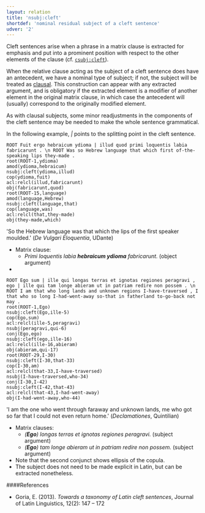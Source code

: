 ```yaml
---
layout: relation
title: 'nsubj:cleft'
shortdef: 'nominal residual subject of a cleft sentence'
udver: '2'
---
```


Cleft sentences arise when a phrase in a matrix clause is extracted for emphasis and put into a prominent position with respect to the other elements of the clause (cf. [`csubj:cleft`](la-dep/csubj-cleft)).

When the relative clause acting as the subject of a cleft sentence does have an antecedent, we have a nominal type of subject; if not, the subject will be treated as [clausal](la-dep/csubj-cleft). This construction can appear with any extracted argument, and is obligatory if the extracted element is a modifier of another element in the original matrix clause, in which case the antecedent will (usually) correspond to the originally modified element.

As with clausal subjects, some minor readjustments in the components of the cleft sentence may be needed to make the whole sentence grammatical.

In the following example, *|* points to the splitting point in the cleft sentence.

~~~ sdparse
ROOT Fuit ergo hebraicum ydioma | illud quod primi loquentis labia fabricarunt . \n ROOT Was so Hebrew language that which first of-the-speaking lips they-made .
root(ROOT-1,ydioma)
amod(ydioma,hebraicum)
nsubj:cleft(ydioma,illud)
cop(ydioma,fuit)
acl:relcl(illud,fabricarunt)
obj(fabricarunt,quod)
root(ROOT-15,language)
amod(language,Hebrew)
nsubj:cleft(language,that)
cop(language,was)
acl:relcl(that,they-made)
obj(they-made,which)
~~~

'So the Hebrew language was that which the lips of the first speaker moulded.' (*De Vulgari Eloquentia*, UDante)

* Matrix clause:   
    * *Primi loquentis labia **hebraicum ydioma** fabricarunt.* (object argument)
*  

~~~ sdparse
ROOT Ego sum | ille qui longas terras et ignotas regiones peragravi , ego | ille qui tam longe abieram ut in patriam redire non possem . \n ROOT I am that who long lands and unknown regions I-have-traversed , I that who so long I-had-went-away so-that in fatherland to-go-back not may .
root(ROOT-1,Ego)
nsubj:cleft(Ego,ille-5)
cop(Ego,sum)
acl:relcl(ille-5,peragravi)
nsubj(peragravi,qui-6)
conj(Ego,ego)
nsubj:cleft(ego,ille-16)
acl:relcl(ille-16,abieram)
obj(abieram,qui-17)
root(ROOT-29,I-30)
nsubj:cleft(I-30,that-33)
cop(I-30,am)
acl:relcl(that-33,I-have-traversed)
nsubj(I-have-traversed,who-34)
conj(I-30,I-42)
nsubj:cleft(I-42,that-43)
acl:relcl(that-43,I-had-went-away)
obj(I-had-went-away,who-44)
~~~

'I am the one who went through faraway and unknown lands, me who got so far that I could not even return home.' (*Declamationes*, Quintilian)

* Matrix clauses:   
    * *(**Ego**) longas terras et ignotas regiones peragravi.* (subject argument)
    * *(**Ego**) tam longe abieram ut in patriam redire non possem.* (subject argument)
* Note that the second conjunct shows ellipsis of the copula. 
* The subject does not need to be made explicit in Latin, but can be extracted nonetheless.

####References

* Goria, E. (2013). *Towards a taxonomy of Latin cleft sentences*, Journal of Latin Linguistics, 12(2): 147 – 172